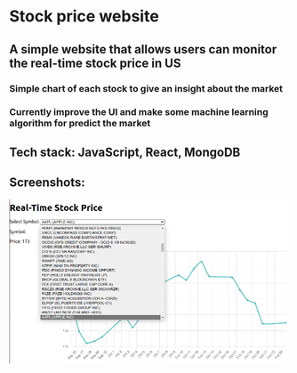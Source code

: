 # Stock price website

## A simple website that allows users can monitor the real-time stock price in US

### Simple chart of each stock to give an insight about the market
### Currently improve the UI and make some machine learning algorithm for predict the market

## Tech stack: JavaScript, React, MongoDB

## Screenshots:
![Alt text](image.png)